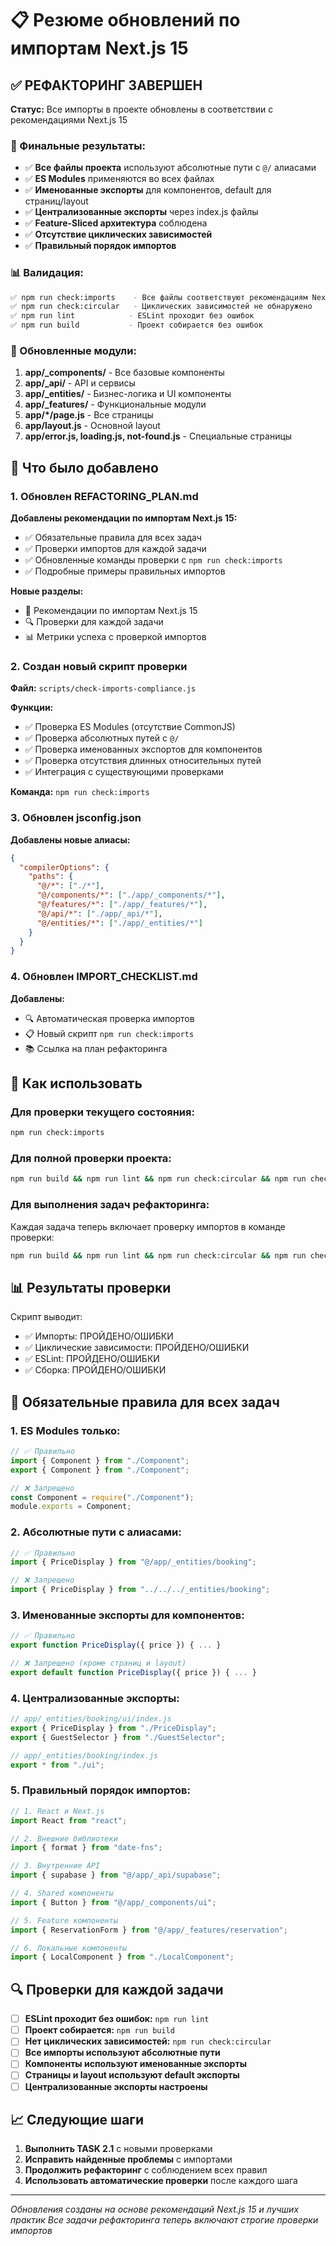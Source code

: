 # 📋 Резюме обновлений по импортам Next.js 15

## ✅ РЕФАКТОРИНГ ЗАВЕРШЕН

**Статус:** Все импорты в проекте обновлены в соответствии с рекомендациями Next.js 15

### 🎯 Финальные результаты:

- ✅ **Все файлы проекта** используют абсолютные пути с `@/` алиасами
- ✅ **ES Modules** применяются во всех файлах
- ✅ **Именованные экспорты** для компонентов, default для страниц/layout
- ✅ **Централизованные экспорты** через index.js файлы
- ✅ **Feature-Sliced архитектура** соблюдена
- ✅ **Отсутствие циклических зависимостей**
- ✅ **Правильный порядок импортов**

### 📊 Валидация:

```bash
✅ npm run check:imports    - Все файлы соответствуют рекомендациям Next.js 15
✅ npm run check:circular   - Циклических зависимостей не обнаружено
✅ npm run lint            - ESLint проходит без ошибок
✅ npm run build           - Проект собирается без ошибок
```

### 🔄 Обновленные модули:

1. **app/\_components/** - Все базовые компоненты
2. **app/\_api/** - API и сервисы
3. **app/\_entities/** - Бизнес-логика и UI компоненты
4. **app/\_features/** - Функциональные модули
5. **app/\*/page.js** - Все страницы
6. **app/layout.js** - Основной layout
7. **app/error.js, loading.js, not-found.js** - Специальные страницы

## 🎯 Что было добавлено

### 1. Обновлен REFACTORING_PLAN.md

**Добавлены рекомендации по импортам Next.js 15:**

- ✅ Обязательные правила для всех задач
- ✅ Проверки импортов для каждой задачи
- ✅ Обновленные команды проверки с `npm run check:imports`
- ✅ Подробные примеры правильных импортов

**Новые разделы:**

- 🎯 Рекомендации по импортам Next.js 15
- 🔍 Проверки для каждой задачи
- 📊 Метрики успеха с проверкой импортов

### 2. Создан новый скрипт проверки

**Файл:** `scripts/check-imports-compliance.js`

**Функции:**

- ✅ Проверка ES Modules (отсутствие CommonJS)
- ✅ Проверка абсолютных путей с `@/`
- ✅ Проверка именованных экспортов для компонентов
- ✅ Проверка отсутствия длинных относительных путей
- ✅ Интеграция с существующими проверками

**Команда:** `npm run check:imports`

### 3. Обновлен jsconfig.json

**Добавлены новые алиасы:**

```json
{
  "compilerOptions": {
    "paths": {
      "@/*": ["./*"],
      "@/components/*": ["./app/_components/*"],
      "@/features/*": ["./app/_features/*"],
      "@/api/*": ["./app/_api/*"],
      "@/entities/*": ["./app/_entities/*"]
    }
  }
}
```

### 4. Обновлен IMPORT_CHECKLIST.md

**Добавлены:**

- 🔍 Автоматическая проверка импортов
- 📋 Новый скрипт `npm run check:imports`
- 📚 Ссылка на план рефакторинга

## 🚀 Как использовать

### Для проверки текущего состояния:

```bash
npm run check:imports
```

### Для полной проверки проекта:

```bash
npm run build && npm run lint && npm run check:circular && npm run check:imports
```

### Для выполнения задач рефакторинга:

Каждая задача теперь включает проверку импортов в команде проверки:

```bash
npm run build && npm run lint && npm run check:circular && npm run check:imports && node scripts/check-step.js --component=ComponentName
```

## 📊 Результаты проверки

Скрипт выводит:

- ✅ Импорты: ПРОЙДЕНО/ОШИБКИ
- ✅ Циклические зависимости: ПРОЙДЕНО/ОШИБКИ
- ✅ ESLint: ПРОЙДЕНО/ОШИБКИ
- ✅ Сборка: ПРОЙДЕНО/ОШИБКИ

## 🎯 Обязательные правила для всех задач

### 1. ES Modules только:

```javascript
// ✅ Правильно
import { Component } from "./Component";
export { Component } from "./Component";

// ❌ Запрещено
const Component = require("./Component");
module.exports = Component;
```

### 2. Абсолютные пути с алиасами:

```javascript
// ✅ Правильно
import { PriceDisplay } from "@/app/_entities/booking";

// ❌ Запрещено
import { PriceDisplay } from "../../../_entities/booking";
```

### 3. Именованные экспорты для компонентов:

```javascript
// ✅ Правильно
export function PriceDisplay({ price }) { ... }

// ❌ Запрещено (кроме страниц и layout)
export default function PriceDisplay({ price }) { ... }
```

### 4. Централизованные экспорты:

```javascript
// app/_entities/booking/ui/index.js
export { PriceDisplay } from "./PriceDisplay";
export { GuestSelector } from "./GuestSelector";

// app/_entities/booking/index.js
export * from "./ui";
```

### 5. Правильный порядок импортов:

```javascript
// 1. React и Next.js
import React from "react";

// 2. Внешние библиотеки
import { format } from "date-fns";

// 3. Внутренние API
import { supabase } from "@/app/_api/supabase";

// 4. Shared компоненты
import { Button } from "@/app/_components/ui";

// 5. Feature компоненты
import { ReservationForm } from "@/app/_features/reservation";

// 6. Локальные компоненты
import { LocalComponent } from "./LocalComponent";
```

## 🔍 Проверки для каждой задачи

- [ ] **ESLint проходит без ошибок:** `npm run lint`
- [ ] **Проект собирается:** `npm run build`
- [ ] **Нет циклических зависимостей:** `npm run check:circular`
- [ ] **Все импорты используют абсолютные пути**
- [ ] **Компоненты используют именованные экспорты**
- [ ] **Страницы и layout используют default экспорты**
- [ ] **Централизованные экспорты настроены**

## 📈 Следующие шаги

1. **Выполнить TASK 2.1** с новыми проверками
2. **Исправить найденные проблемы** с импортами
3. **Продолжить рефакторинг** с соблюдением всех правил
4. **Использовать автоматические проверки** после каждого шага

---

_Обновления созданы на основе рекомендаций Next.js 15 и лучших практик_
_Все задачи рефакторинга теперь включают строгие проверки импортов_

